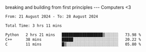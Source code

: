 breaking and building from first principles --- Computers <3

<!--START_SECTION:waka-->

```txt
From: 21 August 2024 - To: 28 August 2024

Total Time: 3 hrs 11 mins

Python   2 hrs 21 mins   ██████████████████▒░░░░░░   73.98 %
C++      38 mins         █████░░░░░░░░░░░░░░░░░░░░   20.22 %
C        11 mins         █▒░░░░░░░░░░░░░░░░░░░░░░░   05.80 %
```

<!--END_SECTION:waka-->
